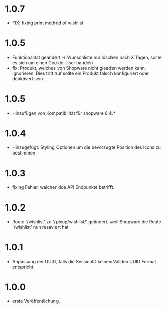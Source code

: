 # 1.0.7
- FIX: fixing print method of wishlist

# 1.0.5
- Funktionalität geändert -> Wunschliste nur löschen nach X Tagen, sollte es sich um einen Cookie-User handeln
- fix: Produkt, welches von Shopware nicht gleaden werden kann, ignorieren. Dies tritt auf sollte ein Produkt falsch konfiguriert oder deaktivert sein.

# 1.0.5
- Hinzufügen von Kompatibilität für shopware 6.4.*

# 1.0.4
- Hinzugefügt: Styling Optionen um die bevorzugte Position des Icons zu bestimmen

# 1.0.3
- fixing Fehler, welcher doe API Endpunkte betrifft.

# 1.0.2
- Route '/wishlist' zu '/pixup/wishlist/' geändert, weil Shopware die Route '/wishlist' nun resaviert hat 

# 1.0.1
- Anpassung der UUID, falls die SessionID keinen Validen UUID Format entspricht.

# 1.0.0
- erste Veröffentlichung.
